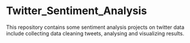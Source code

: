# Twitter_Sentiment_Analysis

This repository contains some sentiment analysis projects on twitter data include collecting data cleaning tweets, analysing and visualizing results.
